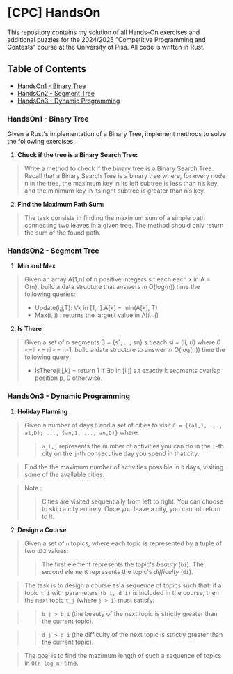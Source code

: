 # [CPC] HandsOn
This repository contains my solution of all Hands-On exercises and additional puzzles for the 2024/2025 "Competitive Programming and Contests" course at the University of Pisa. All code is written in Rust.

## Table of Contents

- [HandsOn1 - Binary Tree](#handson1-binary-tree)
- [HandsOn2 - Segment Tree](#handson2-segment-tree)
- [HandsOn3 - Dynamic Programming](#handson3-dynamic-programming)

### HandsOn1 - Binary Tree
Given a Rust's implementation of a Binary Tree, implement methods to solve the following exercises:

1. **Check if the tree is a Binary Search Tree:**
> Write a method to check if the binary tree is a Binary Search Tree. Recall that a Binary Search Tree is a binary tree where, for every node n in the tree, the maximum key in its left subtree is less than n’s key, and the minimum key in its right subtree is greater than n’s key.
2. **Find the Maximum Path Sum:**
> The task consists in finding the maximum sum of a simple path connecting two leaves in a given tree. The method should only return the sum of the found path.

### HandsOn2 - Segment Tree

1. **Min and Max**
> Given an array A[1,n] of n positive integers s.t each each x in A = O(n), build a data structure that answers in O(log(n)) time the following queries:
> * Update(i,j,T): ∀k in [1,n].A[k] = min(A[k], T)
> *  Max(i, j) : returns the largest value in A[i...j]

2. **Is There**
> Given a set of n segments S = {s1; ...; sn} s.t each si = (li, ri) where 0 <=li <= ri <= n-1, build a data structure to answer in O(log(n))
time the following query:
> * IsThere(i,j,k) = return 1 if ∃p in [i,j] s.t exactly k segments overlap position p, 0 otherwise.

### HandsOn3 - Dynamic Programming
1. **Holiday Planning**
> Given a number of days `D` and a set of cities to visit `C = {(a1,1, ..., a1,D); ..., (an,1, ..., an,D)}` where:
> > `a_i,j` represents the number of activities you can do in the `i`-th city on the `j`-th consecutive day you spend in that city.

> Find the the maximum number of activities possible in `D` days, visiting some of the available cities.

> Note :
> > Cities are visited sequentially from left to right.
> > You can choose to skip a city entirely.
> > Once you leave a city, you cannot return to it.

2. **Design a Course**
> Given a set of `n` topics, where each topic is represented by a tuple of two `u32` values:
> > The first element represents the topic's *beauty* (`bi`).
> > The second element represents the topic's *difficulty* (`di`).

> The task is to design a course as a sequence of topics such that: if a topic `t_i` with parameters `(b_i, d_i)` is included in the  course, then the next topic `t_j` (where `j > i`) must satisfy:

> > `b_j > b_i` (the beauty of the next topic is strictly greater than the current topic).

> >`d_j > d_i` (the difficulty of the next topic is strictly greater than the current topic).

> The goal is to find the maximum length of such a sequence of topics in `O(n log n)` time.

